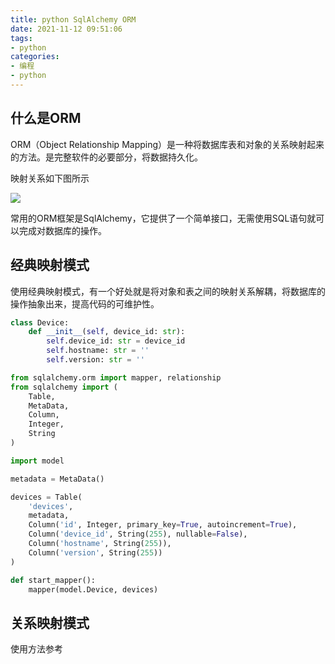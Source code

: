 ```yaml
---
title: python SqlAlchemy ORM
date: 2021-11-12 09:51:06
tags:
- python
categories:
- 编程
- python
---
```


## 什么是ORM

ORM（Object Relationship Mapping）是一种将数据库表和对象的关系映射起来的方法。是完整软件的必要部分，将数据持久化。

映射关系如下图所示

![](1.png)

常用的ORM框架是SqlAlchemy，它提供了一个简单接口，无需使用SQL语句就可以完成对数据库的操作。


## 经典映射模式

使用经典映射模式，有一个好处就是将对象和表之间的映射关系解耦，将数据库的操作抽象出来，提高代码的可维护性。

```py model.py
class Device:
    def __init__(self, device_id: str):
        self.device_id: str = device_id
        self.hostname: str = ''
        self.version: str = ''
```

```py orm.py
from sqlalchemy.orm import mapper, relationship
from sqlalchemy import (
    Table,
    MetaData,
    Column,
    Integer,
    String
)

import model

metadata = MetaData()

devices = Table(
    'devices',
    metadata,
    Column('id', Integer, primary_key=True, autoincrement=True),
    Column('device_id', String(255), nullable=False),
    Column('hostname', String(255)),
    Column('version', String(255))
)

def start_mapper():
    mapper(model.Device, devices)
```

## 关系映射模式

使用方法参考[](!python-sqlalchemy-继承关系表)


